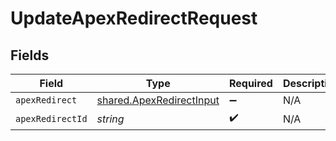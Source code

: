 # UpdateApexRedirectRequest


## Fields

| Field                                                                | Type                                                                 | Required                                                             | Description                                                          |
| -------------------------------------------------------------------- | -------------------------------------------------------------------- | -------------------------------------------------------------------- | -------------------------------------------------------------------- |
| `apexRedirect`                                                       | [shared.ApexRedirectInput](../../models/shared/apexredirectinput.md) | :heavy_minus_sign:                                                   | N/A                                                                  |
| `apexRedirectId`                                                     | *string*                                                             | :heavy_check_mark:                                                   | N/A                                                                  |